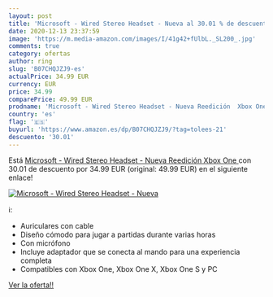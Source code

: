 ```yaml
---
layout: post
title: 'Microsoft - Wired Stereo Headset - Nueva al 30.01 % de descuento'
date: 2020-12-13 23:37:59
image: 'https://m.media-amazon.com/images/I/41g42+fUlbL._SL200_.jpg'
comments: true
category: ofertas
author: ring
slug: 'B07CHQJZJ9-es'
actualPrice: 34.99 EUR
currency: EUR
price: 34.99
comparePrice: 49.99 EUR
prodname: 'Microsoft - Wired Stereo Headset - Nueva Reedición  Xbox One '
country: 'es'
flag: '🇪🇸'
buyurl: 'https://www.amazon.es/dp/B07CHQJZJ9/?tag=tolees-21'
descuento: '30.01'
---
```


Está [Microsoft - Wired Stereo Headset - Nueva Reedición  Xbox One ](https://www.amazon.es/dp/B07CHQJZJ9/?tag=tolees-21) con 30.01 de descuento por 34.99 EUR (original: 49.99 EUR) en el siguiente enlace!

[![Microsoft - Wired Stereo Headset - Nueva](https://m.media-amazon.com/images/I/41g42+fUlbL._SL200_.jpg)](https://www.amazon.es/dp/B07CHQJZJ9/?tag=tolees-21)

ℹ️:

- Auriculares con cable
- Diseño cómodo para jugar a partidas durante varias horas
- Con micrófono
- Incluye adaptador que se conecta al mando para una experiencia completa
- Compatibles con Xbox One, Xbox One X, Xbox One S y PC

[Ver la oferta!!](https://www.amazon.es/dp/B07CHQJZJ9/?tag=tolees-21)
